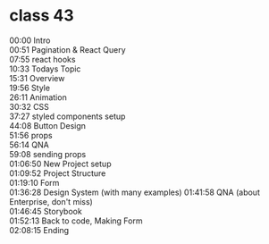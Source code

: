 # class 43 
00:00 Intro  
00:51 Pagination & React Query  
07:55 react hooks  
10:33 Todays Topic  
15:31 Overview  
19:56 Style  
26:11 Animation  
30:32 CSS  
37:27 styled components setup  
44:08 Button Design  
51:56 props  
56:14 QNA  
59:08 sending props  
01:06:50 New Project setup  
01:09:52 Project Structure  
01:19:10 Form  
01:36:28 Design System (with many examples)
01:41:58 QNA (about Enterprise, don't miss)  
01:46:45 Storybook  
01:52:13 Back to code, Making Form  
02:08:15 Ending
